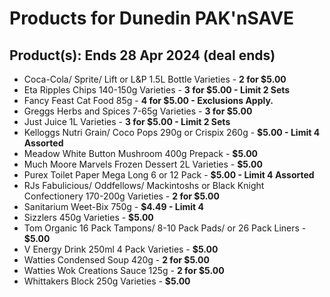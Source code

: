 # Products for Dunedin PAK'nSAVE

## Product(s): Ends 28 Apr 2024 (deal ends)
- Coca-Cola/ Sprite/ Lift or L&P 1.5L Bottle Varieties - **2 for $5.00**
- Eta Ripples Chips 140-150g Varieties - **3 for $5.00 - Limit 2 Sets**
- Fancy Feast Cat Food 85g - **4 for $5.00 - Exclusions Apply.**
- Greggs Herbs and Spices 7-65g Varieties - **3 for $5.00**
- Just Juice 1L Varieties - **3 for $5.00 - Limit 2 Sets**
- Kelloggs Nutri Grain/ Coco Pops 290g or Crispix 260g - **$5.00 - Limit 4 Assorted**
- Meadow White Button Mushroom 400g Prepack - **$5.00**
- Much Moore Marvels Frozen Dessert 2L Varieties - **$5.00**
- Purex Toilet Paper Mega Long 6 or 12 Pack - **$5.00 - Limit 4 Assorted**
- RJs Fabulicious/ Oddfellows/ Mackintoshs or Black Knight Confectionery 170-200g Varieties - **2 for $5.00**
- Sanitarium Weet-Bix 750g - **$4.49 - Limit 4**
- Sizzlers 450g Varieties - **$5.00**
- Tom Organic 16 Pack Tampons/ 8-10 Pack Pads/ or 26 Pack Liners - **$5.00**
- V Energy Drink 250ml 4 Pack Varieties - **$5.00**
- Watties Condensed Soup 420g - **2 for $5.00**
- Watties Wok Creations Sauce 125g - **2 for $5.00**
- Whittakers Block 250g Varieties - **$5.00**


